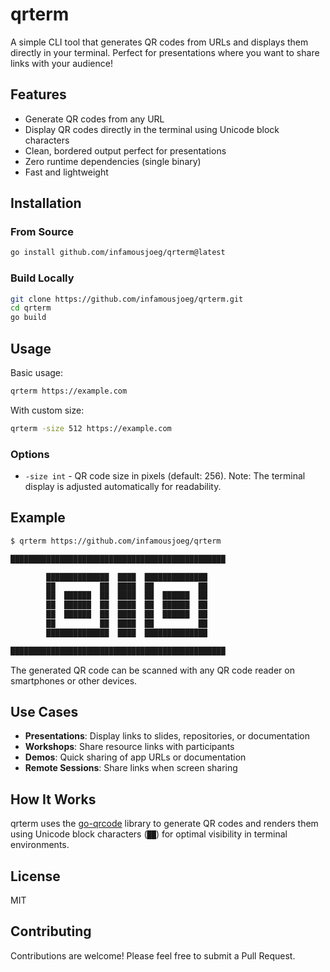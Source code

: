 # qrterm

A simple CLI tool that generates QR codes from URLs and displays them directly in your terminal. Perfect for presentations where you want to share links with your audience!

## Features

- Generate QR codes from any URL
- Display QR codes directly in the terminal using Unicode block characters
- Clean, bordered output perfect for presentations
- Zero runtime dependencies (single binary)
- Fast and lightweight

## Installation

### From Source

```bash
go install github.com/infamousjoeg/qrterm@latest
```

### Build Locally

```bash
git clone https://github.com/infamousjoeg/qrterm.git
cd qrterm
go build
```

## Usage

Basic usage:

```bash
qrterm https://example.com
```

With custom size:

```bash
qrterm -size 512 https://example.com
```

### Options

- `-size int` - QR code size in pixels (default: 256). Note: The terminal display is adjusted automatically for readability.

## Example

```bash
$ qrterm https://github.com/infamousjoeg/qrterm

████████████████████████████████████████████████

        ██████████████  ████  ██████████████
        ██          ██  ████  ██          ██
        ██  ██████  ██  ████  ██  ██████  ██
        ██  ██████  ██  ████  ██  ██████  ██
        ██  ██████  ██  ████  ██  ██████  ██
        ██          ██  ████  ██          ██
        ██████████████  ████  ██████████████

████████████████████████████████████████████████
```

The generated QR code can be scanned with any QR code reader on smartphones or other devices.

## Use Cases

- **Presentations**: Display links to slides, repositories, or documentation
- **Workshops**: Share resource links with participants
- **Demos**: Quick sharing of app URLs or documentation
- **Remote Sessions**: Share links when screen sharing

## How It Works

qrterm uses the [go-qrcode](https://github.com/skip2/go-qrcode) library to generate QR codes and renders them using Unicode block characters (`██`) for optimal visibility in terminal environments.

## License

MIT

## Contributing

Contributions are welcome! Please feel free to submit a Pull Request.

